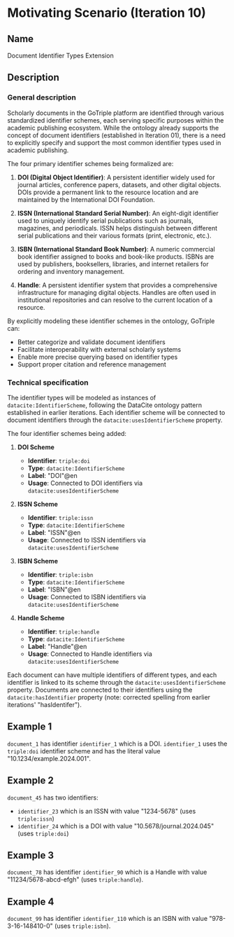 # Motivating Scenario (Iteration 10)

## Name
Document Identifier Types Extension

## Description

### General description

Scholarly documents in the GoTriple platform are identified through various standardized identifier schemes, each serving specific purposes within the academic publishing ecosystem. While the ontology already supports the concept of document identifiers (established in Iteration 01), there is a need to explicitly specify and support the most common identifier types used in academic publishing.

The four primary identifier schemes being formalized are:

1. **DOI (Digital Object Identifier)**: A persistent identifier widely used for journal articles, conference papers, datasets, and other digital objects. DOIs provide a permanent link to the resource location and are maintained by the International DOI Foundation.

2. **ISSN (International Standard Serial Number)**: An eight-digit identifier used to uniquely identify serial publications such as journals, magazines, and periodicals. ISSN helps distinguish between different serial publications and their various formats (print, electronic, etc.).

3. **ISBN (International Standard Book Number)**: A numeric commercial book identifier assigned to books and book-like products. ISBNs are used by publishers, booksellers, libraries, and internet retailers for ordering and inventory management.

4. **Handle**: A persistent identifier system that provides a comprehensive infrastructure for managing digital objects. Handles are often used in institutional repositories and can resolve to the current location of a resource.

By explicitly modeling these identifier schemes in the ontology, GoTriple can:
- Better categorize and validate document identifiers
- Facilitate interoperability with external scholarly systems
- Enable more precise querying based on identifier types
- Support proper citation and reference management

### Technical specification

The identifier types will be modeled as instances of `datacite:IdentifierScheme`, following the DataCite ontology pattern established in earlier iterations. Each identifier scheme will be connected to document identifiers through the `datacite:usesIdentifierScheme` property.

The four identifier schemes being added:

1. **DOI Scheme**
   - **Identifier**: `triple:doi`
   - **Type**: `datacite:IdentifierScheme`
   - **Label**: "DOI"@en
   - **Usage**: Connected to DOI identifiers via `datacite:usesIdentifierScheme`

2. **ISSN Scheme**
   - **Identifier**: `triple:issn`
   - **Type**: `datacite:IdentifierScheme`
   - **Label**: "ISSN"@en
   - **Usage**: Connected to ISSN identifiers via `datacite:usesIdentifierScheme`

3. **ISBN Scheme**
   - **Identifier**: `triple:isbn`
   - **Type**: `datacite:IdentifierScheme`
   - **Label**: "ISBN"@en
   - **Usage**: Connected to ISBN identifiers via `datacite:usesIdentifierScheme`

4. **Handle Scheme**
   - **Identifier**: `triple:handle`
   - **Type**: `datacite:IdentifierScheme`
   - **Label**: "Handle"@en
   - **Usage**: Connected to Handle identifiers via `datacite:usesIdentifierScheme`

Each document can have multiple identifiers of different types, and each identifier is linked to its scheme through the `datacite:usesIdentifierScheme` property. Documents are connected to their identifiers using the `datacite:hasIdentifier` property (note: corrected spelling from earlier iterations' "hasIdentifer").

## Example 1

`document_1` has identifier `identifier_1` which is a DOI. `identifier_1` uses the `triple:doi` identifier scheme and has the literal value "10.1234/example.2024.001".

## Example 2

`document_45` has two identifiers:
- `identifier_23` which is an ISSN with value "1234-5678" (uses `triple:issn`)
- `identifier_24` which is a DOI with value "10.5678/journal.2024.045" (uses `triple:doi`)

## Example 3

`document_78` has identifier `identifier_90` which is a Handle with value "11234/5678-abcd-efgh" (uses `triple:handle`).

## Example 4

`document_99` has identifier `identifier_110` which is an ISBN with value "978-3-16-148410-0" (uses `triple:isbn`).
